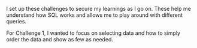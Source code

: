 I set up these challenges to secure my learnings as I go on. These help me understand how SQL works and allows me to play around with different queries.

For Challenge 1, I wanted to focus on selecting data and how to simply order the data and show as few as needed.
